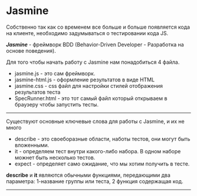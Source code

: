 Jasmine
=======

Собственно так как со временем все больше и больше появляется кода на клиенте, необходимо задумываться о тестировании кода JS. 

***Jasmine*** - фреймворк BDD (Behavior-Driven Developer - Разработка на основе поведения). 

Для того чтобы начать работу с Jasmine нам понадобиться 4 файла.

- jasmine.js - это сам фреймворк.
- jasmine-html.js - оформление результатов в виде HTML
- jasmine.css - css файл для настройки стилей отображения результатов теста
- SpecRunner.html - это тот самый файл который открываем в браузеру чтобы запустить тесты. 

---

Существуют основные ключевые слова для работы с Jasmine, и их не много

- describe -  это своеборазные области, наботы тестов, они могут быть вложенными.
- it - определяем тест внутри какого-либо набора. В одном наборе можнет быть несколько тестов.
- expect - определяет само ожидание, что мы хотим получить в тесте.

**describe** и **it** являются обычными функциями, передающими два параметра: 1-название группы или теста, 2 функция содержащая код.

---


